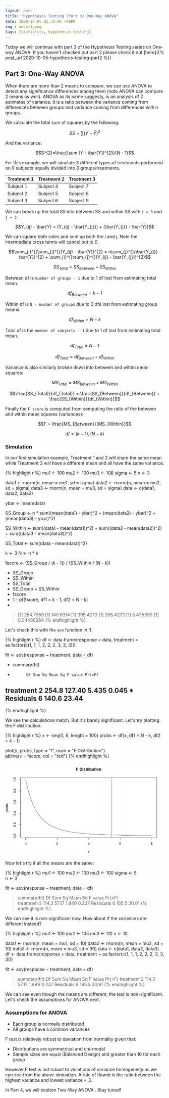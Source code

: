 ```yaml
---
layout: post
title: "Hypothesis Testing (Part 3) One-Way ANOVA"
date: 2020-10-05 03:30:06 +0800
img : anova1.png
tags: [statistics, hypothesis testing]
---
```


Today we will continue with part 3 of the Hypothesis Testing series on One-way ANOVA. If you haven't checked out part 2 please check it out [here]({% post_url 2020-10-05-hypothesis-testing-part2 %})

## Part 3: One-Way ANOVA

When there are more than 2 means to compare, we can use ANOVA to detect any significance differences among them (note ANOVA can compare 2 means as well). ANOVA as its name suggests, is an analysis of 2 estimates of variance. It is a ratio between the variance coming from differences between groups and variance coming from differences within groups. 

We calculate the total sum of squares by the following:

$$SS=\sum (Y - \bar{Y})^{2}$$

And the variance:

$$S^{2}=\frac{\sum (Y - \bar{Y})^{2}}{N - 1}$$

For this example, we will simulate 3 different types of treatments performed on 9 subjects equally divided into 3 groups/treatments.

| Treatment 1 | Treatment 2 | Treatment 3 |
|-------------|-------------|-------------|
| Subject 1   | Subject 4   | Subject 7   |
| Subject 2   | Subject 5   | Subject 8   |
| Subject 3   | Subject 6   | Subject 9   |

We can break up the total SS into between SS and within SS with `i = 3` and `j = 3`.

$$Y_{ij} - \bar{Y} = (Y_{ij} - \bar{Y_{j}}) + (\bar{Y_{j}} - \bar{Y})$$

We can square both sides and sum up both the i and j. Note the intermediate cross terms will cancel out to 0.

$$\sum_{i}^{}\sum_{j}^{}(Y_{ij} - \bar{Y})^{2} = n\sum_{j}^{}(\bar{Y_{j}} - \bar{Y})^{2} + \sum_{i}^{}\sum_{j}^{}(Y_{ij} - \bar{Y_{j}})^{2}$$

$$SS_{Total} = SS_{Between} + SS_{Within}$$

Between df is `number of groups - 1` due to 1 df lost from estimating total mean.

$$df_{Between} = k - 1$$

Within df is `N - number of groups` due to 3 dfs lost from estimating group means.

$$df_{Within} = N - k$$

Total df is the `number of subjects - 1` due to 1 df lost from estimating total mean.

$$df_{Total} = N - 1$$

$$df_{Total} = df_{Between} + df_{Within}$$

Variance is also similarly broken down into between and within mean squares:

$$MS_{Total} = MS_{Between} + MS_{Within}$$

$$\frac{SS_{Total}}{df_{Total}} = \frac{SS_{Between}}{df_{Between}} + \frac{SS_{Within}}{df_{Within}}$$

Finally the `F score` is computed from computing the ratio of the between and within mean squares (variances):

$$F = \frac{MS_{Between}}{MS_{Within}}$$

$$df = (k - 1), (N - k)$$

### Simulation

In our first simulation example, Treatment 1 and 2 will share the same mean while Treatment 3 will have a different mean and all have the same variance.

{% highlight r %}
mu1 <- 100
mu2 <- 100
mu3 <- 108
sigma <- 5
n <- 3

data1 <- rnorm(n, mean = mu1, sd = sigma)
data2 <- rnorm(n, mean = mu2, sd = sigma)
data3 <- rnorm(n, mean = mu3, sd = sigma)
data <- c(data1, data2, data3)

ybar <- mean(data)

SS_Group <- n *
  sum((mean(data1) - ybar)^2 +
      (mean(data2) - ybar)^2 +
      (mean(data3) - ybar)^2)

SS_Within <- sum((data1 - mean(data1))^2) +
  sum((data2 - mean(data2))^2) +
  sum((data3 - mean(data3))^2)

SS_Total <- sum((data - mean(data))^2)

k <- 3
N <- n * k

fscore <- (SS_Group / (k - 1)) / (SS_Within / (N - k))     

+ SS_Group
+ SS_Within
+ SS_Total
+ SS_Group + SS_Within
+ fscore
+ 1 - pf(fscore, df1 = k - 1, df2 = N - k)
+ 
> [1] 254.7959
> [1] 140.6314
> [1] 395.4273
> [1] 395.4273
> [1] 5.435399
> [1] 0.04498284
{% endhighlight %}

Let's check this with the `aov` function in R:

{% highlight r %}
df <- data.frame(response = data,
                 treatment = as.factor(c(1, 1, 1, 2, 2, 2, 3, 3, 3)))      

fit <- aov(response ~ treatment, data = df)
+ summary(fit)
+ 
            Df Sum Sq Mean Sq F value Pr(>F)
treatment    2  254.8  127.40   5.435  0.045 *
Residuals    6  140.6   23.44
---
{% endhighlight %}

We see the calculations match. But it's barely significant. Let's try plotting the F distribution:

{% highlight r %}
x <- seq(0, 8, length = 100)
probs <- df(x, df1 = N - k, df2 = k - 1)

plot(x, probs, type = "l", main = "F Distribution")     
abline(v = fscore, col = "red")
{% endhighlight %}

![](/assets/img/anova1.png)

Now let's try if all the means are the same:

{% highlight r %}
mu1 <- 100
mu2 <- 100
mu3 <- 100
sigma <- 5    
n <- 3

fit <- aov(response ~ treatment, data = df)
> summary(fit)
            Df Sum Sq Mean Sq F value Pr(>F)     
treatment    2  114.3   57.17   1.849  0.237
Residuals    6  185.5   30.91 
{% endhighlight %}

We can see it is non-significant now. How about if the variances are different instead?

{% highlight r %}
mu1 <- 100
mu2 <- 105
mu3 <- 110
n <- 10

data1 <- rnorm(n, mean = mu1, sd = 10)
data2 <- rnorm(n, mean = mu2, sd = 10)
data3 <- rnorm(n, mean = mu3, sd = 30)
data <- c(data1, data2, data3)
df <- data.frame(response = data,
                 treatment = as.factor(c(1, 1, 1, 2, 2, 2, 3, 3, 3)))       

fit <- aov(response ~ treatment, data = df)
> summary(fit)
            Df Sum Sq Mean Sq F value Pr(>F)
treatment    2  114.3   57.17   1.849  0.237
Residuals    6  185.5   30.91 
{% endhighlight %}

We can see even though the means are different, the test is non-significant. Let's check the assumptions for ANOVA next.

### Assumptions for ANOVA

- Each group is normally distributed
- All groups have a common variances

F test is relatively robust to deviation from normality given that:

- Distributions are symmetrical and uni-modal
- Sample sizes are equal (Balanced Design) and greater than 10 for each group

However F test is not robust to violations of variance homogeneity as we can see from the above simuation. A rule of thumb is the ratio between the highest variance and lowest variance < 3.

In Part 4, we will explore Two-Way ANOVA . Stay tuned!
